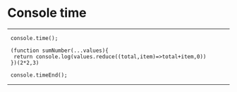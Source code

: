 # Console time 

---
     console.time();

     (function sumNumber(...values){
      return console.log(values.reduce((total,item)=>total+item,0))
     })(2*2,3)

     console.timeEnd();

---